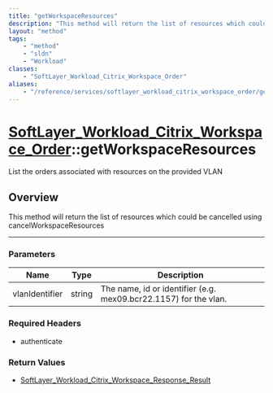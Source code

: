 ```yaml
---
title: "getWorkspaceResources"
description: "This method will return the list of resources which could be cancelled using cancelWorkspaceResources"
layout: "method"
tags:
    - "method"
    - "sldn"
    - "Workload"
classes:
    - "SoftLayer_Workload_Citrix_Workspace_Order"
aliases:
    - "/reference/services/softlayer_workload_citrix_workspace_order/getWorkspaceResources"
---
```

# [SoftLayer_Workload_Citrix_Workspace_Order](/reference/services/SoftLayer_Workload_Citrix_Workspace_Order)::getWorkspaceResources

List the orders associated with resources on the provided VLAN


## Overview 
This method will return the list of resources which could be cancelled using cancelWorkspaceResources 

-----

### Parameters 
|Name | Type | Description |
| --- | --- | --- |
|vlanIdentifier| string| The name, id or identifier (e.g. mex09.bcr22.1157) for the vlan.|


### Required Headers
* authenticate


### Return Values
* <a href='/reference/datatypes/SoftLayer_Workload_Citrix_Workspace_Response_Result'>SoftLayer_Workload_Citrix_Workspace_Response_Result </a>




